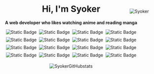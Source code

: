 <div align="center" style="position: relative;">
    <div align="right" style="position: absolute; top: 1rem; right: 0rem">
        <img alt="Syoker" src="https://komarev.com/ghpvc/?username=syoker&label=Profile%20views&color=0e75b6&style=flat" />
    </div>
    <h1>Hi, I'm Syoker</h1>
    <p>
        <strong>
            A web developer who likes watching anime and reading manga
        </strong>
    </p>
    <div style="display: flex; justify-content: center; gap: 0.5rem; flex-wrap: wrap">
        <img alt="Static Badge" src="https://img.shields.io/badge/html-191919?style=for-the-badge&logo=html5" />
        <img alt="Static Badge" src="https://img.shields.io/badge/css-191919?style=for-the-badge&logo=css3&logoColor=1572B6" />
        <img alt="Static Badge" src="https://img.shields.io/badge/javascript-191919?style=for-the-badge&logo=javascript" />
        <img alt="Static Badge" src="https://img.shields.io/badge/typescript-191919?style=for-the-badge&logo=typescript" />
        <img alt="Static Badge" src="https://img.shields.io/badge/nodejs-191919?style=for-the-badge&logo=node.js">
        <img alt="Static Badge" src="https://img.shields.io/badge/express-191919?style=for-the-badge&logo=express" />
        <img alt="Static Badge" src="https://img.shields.io/badge/react-191919?style=for-the-badge&logo=react&logoColor=149ECA" />
        <img alt="Static Badge" src="https://img.shields.io/badge/nextjs-191919?style=for-the-badge&logo=next.js" />
        <img alt="Static Badge" src="https://img.shields.io/badge/flutter-191919?style=for-the-badge&logo=flutter&logoColor=02569B" />
        <img alt="Static Badge" src="https://img.shields.io/badge/markdown-191919?style=for-the-badge&logo=markdown" />
        <img alt="Static Badge" src="https://img.shields.io/badge/mdx-191919?style=for-the-badge&logo=mdx" />
        <img alt="Static Badge" src="https://img.shields.io/badge/mysql-191919?style=for-the-badge&logo=mysql" />
        <img alt="Static Badge" src="https://img.shields.io/badge/sequielize-191919?style=for-the-badge&logo=sequelize" />
        <img alt="Static Badge" src="https://img.shields.io/badge/c-191919?style=for-the-badge&logo=c" />
        <img alt="Static Badge" src="https://img.shields.io/badge/bash-191919?style=for-the-badge&logo=gnu%20bash" />
        <img alt="Static Badge" src="https://img.shields.io/badge/magisk%20modules-191919?style=for-the-badge&logo=magisk" />
    </div>
    <div align="center" style="margin-top: 1.2rem">
        <img alt=SyokerGitHubstats src=https://github-readme-stats.vercel.app/api?username=syoker&show_icons=true />
    </div>
</div>
